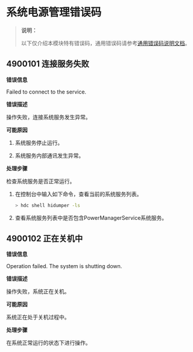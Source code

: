 # 系统电源管理错误码

<!--Kit: Basic Services Kit-->
<!--Subsystem: PowerManager-->
<!--Owner: @zhang-yinglie; @volcano_wang-->
<!--SE: @wangyantian0-->
<!--TSE: @alien0208-->

> **说明：**
>
> 以下仅介绍本模块特有错误码，通用错误码请参考[通用错误码说明文档](../errorcode-universal.md)。

## 4900101 连接服务失败

**错误信息**

Failed to connect to the service.

**错误描述**

操作失败，连接系统服务发生异常。

**可能原因**

1. 系统服务停止运行。

2. 系统服务内部通讯发生异常。

**处理步骤**

检查系统服务是否正常运行。

1. 在控制台中输入如下命令，查看当前的系统服务列表。

    ```bash
    > hdc shell hidumper -ls
    ```

2. 查看系统服务列表中是否包含PowerManagerService系统服务。

## 4900102 正在关机中

**错误信息**

Operation failed. The system is shutting down.

**错误描述**

操作失败，系统正在关机。

**可能原因**

系统正在处于关机过程中。

**处理步骤**

在系统正常运行的状态下进行操作。
